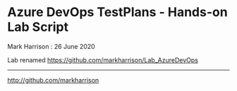 # Azure DevOps TestPlans - Hands-on Lab Script

Mark Harrison : 26 June 2020

Lab renamed <https://github.com/markharrison/Lab_AzureDevOps>

---
<http://github.com/markharrison>
